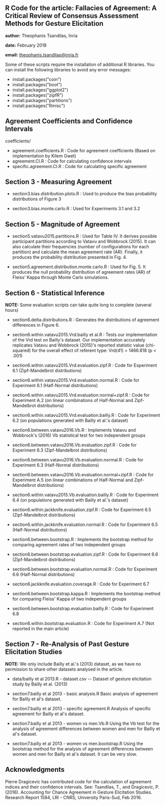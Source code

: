 ## R Code for the article: **Fallacies of Agreement: A Critical Review of Consensus Assessment Methods for Gesture Elicitation**

**author:** Theophanis Tsandilas, Inria

**date:** February 2018

**email:** theophanis.tsandilas@inria.fr

Some of these scripts require the installation of additional R libraries. 
You can install the following libraries to avoid any error messages:

- install.packages("coin")
- install.packages("boot")
- install.packages("ggplot2")
- install.packages("zipfR")
- install.packages("partitions")
- install.packages("Rmisc")


## Agreement Coefficients and Confidence Intervals 

coefficients/ 
- agreement.coefficients.R : Code for agreement coefficients (Based on implementation by Kilem Gwet)
- agreement.CI.R : Code for calculating confidence intervals
- specific.agreement.CI.R : Code for calculating specific agreement 


## Section 3 - Measuring Agreement

- section3.bias.distribution.plots.R : Used to produce the bias probability distributions of Figure 3

- section3.bias.monte.carlo.R : Used for Experiments 3.1 and 3.2


## Section 5 - Magnitude of Agreement

- section5.vatavu2015.partitions.R : Used for Table IV. It derives possible participant partitions according to Vatavu and Wobbrock (2015). It can also calculate their frequencies (number of configurations for each partition) and calculate the mean agreement rate (AR). Finally, it produces the probability distribution presented in Fig. 4.

- section5.agreement.distribution.monte.carlo.R : Used for Fig. 5. It produces the null probability distribution of agreement rates (AR) of Fleiss' Kappa through Monte Carlo simulations. 


## Section 6 - Statistical Inference

**NOTE:** Some evaluation scripts can take quite long to complete (several hours)

- section6.delta.distributions.R : Generates the distributions of agreement differences in Figure 6.

- section6.within.vatavu2015.Vrd.bailly et al.R : Tests our implementation of the Vrd test on Bailly's dataset. Our implementation accurately replicates Vatavu and Wobbrock (2015)'s reported statistic value (chi-squared) for the overall effect of referent type: Vrd(41) = 1466.818 (p < .001)

- section6.within.vatavu2015.Vrd.evaluation.zipf.R : Code for Experiment 6.1 (Zipf-Mandelbrot distributions)

- section6.within.vatavu2015.Vrd.evaluation.normal.R :  Code for Experiment 6.1 (Half-Normal distributions)

- section6.within.vatavu2015.Vrd.evaluation.normal+zipf.R : Code for Experiment A.2 (on linear combinations of Half-Normal and Zipf-Mandelbrot distributions)

- section6.within.vatavu2015.Vrd.evaluation.bailly.R : Code for Experiment 6.2 (on populations generated with Bailly et al.'s dataset)

- section6.between.vatavu2016.Vb.R  :  Implements Vatavu and Wobbrock's (2016) Vb statistical test for two independent groups

- section6.between.vatavu2016.Vb.evaluation.zipf.R :  Code for Experiment 6.3 (Zipf-Mandelbrot distributions)

- section6.between.vatavu2016.Vb.evaluation.normal.R : Code for Experiment 6.3 (Half-Normal distributions)

- section6.between.vatavu2016.Vb.evaluation.normal+zipf.R :  Code for Experiment A.5 (on linear combinations of Half-Normal and Zipf-Mandelbrot distributions)

- section6.within.vatavu2015.Vb.evaluation.bailly.R : Code for Experiment 6.4 (on populations generated with Bailly et al.'s dataset)

- section6.within.jackknife.evaluation.zipf.R : Code for Experiment 6.5 (Zipf-Mandelbrot distributions)

- section6.within.jackknife.evaluation.normal.R : Code for Experiment 6.5 (Half-Normal distributions)

- section6.between.bootstrap.R : Implements the bootstrap method for comparing agreement rates of two independent groups

- section6.between.bootstrap.evaluation.zipf.R : Code for Experiment 6.6 (Zipf-Mandelbrot distributions)

- section6.between.bootstrap.evaluation.normal.R : Code for Experiment 6.6 (Half-Normal distributions)

- section6.jackknife.evaluation.coverage.R : Code for Experiment 6.7

- section6.between.bootstrap.kappa.R : Implements the bootstrap method for comparing Fleiss' Kappa of two independent groups

- section6.between.bootstrap.evaluation.bailly.R : Code for Experiment 6.8

- section6.within.bootstrap.evaluation.R : Code for Experiment A.7 (Not reported in the main article)



## Section 7 - Re-Analysis of Past Gesture Elicitation Studies

**NOTE:** We only include Bailly et al.'s (2013) dataset, as we have no permission to share other datasets analysed in the article.

- data/bailly et al 2013.R - dataset.csv
-- Dataset of gesture elicitation study by Bailly et al. (2013) 

- section7.bailly et al 2013 - basic analysis.R
Basic analysis of agreement for Bailly et al's dataset. 

- section7.bailly et al 2013 - specific agreement.R
Analysis of specific agreement for Bailly et al's dataset. 

- section7.bailly et al 2013 - women vs men.Vb.R
Using the Vb test for the analysis of agreement differences between women and men for Bailly et al's dataset.

- section7.bailly et al 2013 - women vs men.bootstrap.R
Using the bootstrap method for the analysis of agreement differences between women and men for Bailly et al's dataset. It can be very slow.



## Acknowledgments
Pierre Dragicevic has contributed code for the calculation of agreement indices and their confidence intervals. 
See: Tsandilas, T., and Dragicevic, P. (2016). Accounting for Chance Agreement in Gesture Elicitation Studies. Research Report 1584, LRI - CNRS, University Paris-Sud, Feb 2016.

